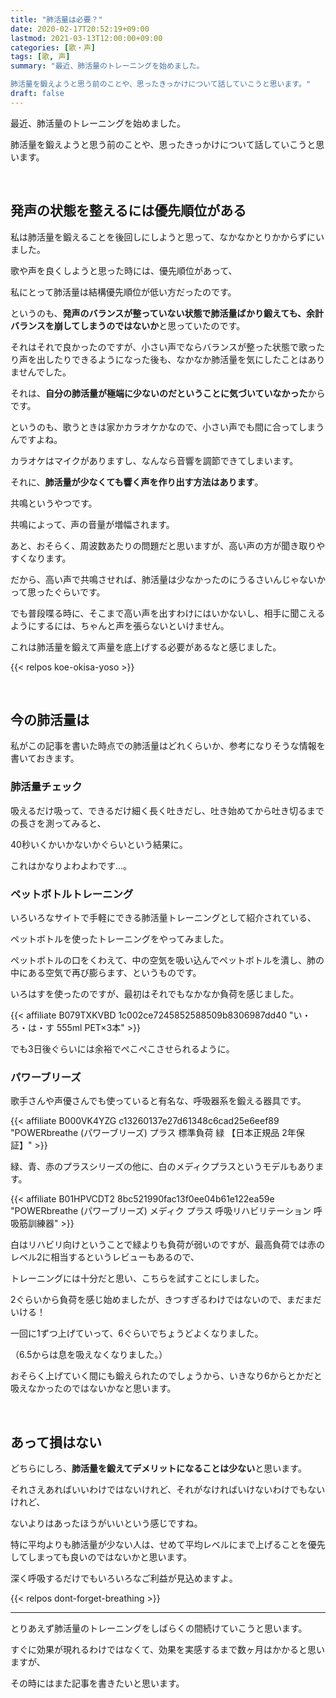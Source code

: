 ```yaml
---
title: "肺活量は必要？"
date: 2020-02-17T20:52:19+09:00
lastmod: 2021-03-13T12:00:00+09:00
categories: [歌・声]
tags: [歌, 声]
summary: "最近、肺活量のトレーニングを始めました。

肺活量を鍛えようと思う前のことや、思ったきっかけについて話していこうと思います。"
draft: false
---
```


最近、肺活量のトレーニングを始めました。

肺活量を鍛えようと思う前のことや、思ったきっかけについて話していこうと思います。

<br>

## 発声の状態を整えるには優先順位がある

私は肺活量を鍛えることを後回しにしようと思って、なかなかとりかからずにいました。
<!--more-->
歌や声を良くしようと思った時には、優先順位があって、

私にとって肺活量は結構優先順位が低い方だったのです。

というのも、**発声のバランスが整っていない状態で肺活量ばかり鍛えても、余計バランスを崩してしまうのではないか**と思っていたのです。

それはそれで良かったのですが、小さい声でならバランスが整った状態で歌ったり声を出したりできるようになった後も、なかなか肺活量を気にしたことはありませんでした。

それは、**自分の肺活量が極端に少ないのだということに気づいていなかった**からです。

というのも、歌うときは家かカラオケかなので、小さい声でも間に合ってしまうんですよね。

カラオケはマイクがありますし、なんなら音響を調節できてしまいます。

それに、**肺活量が少なくても響く声を作り出す方法はあります**。

共鳴というやつです。

共鳴によって、声の音量が増幅されます。

あと、おそらく、周波数あたりの問題だと思いますが、高い声の方が聞き取りやすくなります。

だから、高い声で共鳴させれば、肺活量は少なかったのにうるさいんじゃないかって思ったぐらいです。

でも普段喋る時に、そこまで高い声を出すわけにはいかないし、相手に聞こえるようにするには、ちゃんと声を張らないといけません。

これは肺活量を鍛えて声量を底上げする必要があるなと感じました。

{{< relpos koe-okisa-yoso >}}

<br>

## 今の肺活量は

私がこの記事を書いた時点での肺活量はどれくらいか、参考になりそうな情報を書いておきます。

### 肺活量チェック

吸えるだけ吸って、できるだけ細く長く吐きだし、吐き始めてから吐き切るまでの長さを測ってみると、

40秒いくかいかないかぐらいという結果に。

これはかなりよわよわです…。

### ペットボトルトレーニング

いろいろなサイトで手軽にできる肺活量トレーニングとして紹介されている、

ペットボトルを使ったトレーニングをやってみました。

ペットボトルの口をくわえて、中の空気を吸い込んでペットボトルを潰し、肺の中にある空気で再び膨らます、というものです。

いろはすを使ったのですが、最初はそれでもなかなか負荷を感じました。

{{< affiliate B079TXKVBD 1c002ce7245852588509b8306987dd40 "い・ろ・は・す 555ml PET×3本" >}}

でも3日後ぐらいには余裕でぺこぺこさせられるように。

### パワーブリーズ

歌手さんや声優さんでも使っていると有名な、呼吸器系を鍛える器具です。

{{< affiliate B000VK4YZG c13260137e27d61348c6cad25e6eef89 "POWERbreathe (パワーブリーズ) プラス 標準負荷 緑 【日本正規品 2年保証】" >}}

緑、青、赤のプラスシリーズの他に、白のメディクプラスというモデルもあります。

{{< affiliate B01HPVCDT2 8bc521990fac13f0ee04b61e122ea59e "POWERbreathe (パワーブリーズ) メディク プラス 呼吸リハビリテーション 呼吸筋訓練器" >}}

白はリハビリ向けということで緑よりも負荷が弱いのですが、最高負荷では赤のレベル2に相当するというレビューもあるので、

トレーニングには十分だと思い、こちらを試すことにしました。

2ぐらいから負荷を感じ始めましたが、きつすぎるわけではないので、まだまだいける！

一回に1ずつ上げていって、6ぐらいでちょうどよくなりました。

（6.5からは息を吸えなくなりました。）

おそらく上げていく間にも鍛えられたのでしょうから、いきなり6からとかだと吸えなかったのではないかなと思います。

<br>

## あって損はない

どちらにしろ、**肺活量を鍛えてデメリットになることは少ない**と思います。

それさえあればいいわけではないけれど、それがなければいけないわけでもないけれど、

ないよりはあったほうがいいという感じですね。

特に平均よりも肺活量が少ない人は、せめて平均レベルにまで上げることを優先してしまっても良いのではないかと思います。

深く呼吸するだけでもいろいろなご利益が見込めますよ。

{{< relpos dont-forget-breathing >}}

---

とりあえず肺活量のトレーニングをしばらくの間続けていこうと思います。

すぐに効果が現れるわけではなくて、効果を実感するまで数ヶ月はかかると思いますが、

その時にはまた記事を書きたいと思います。